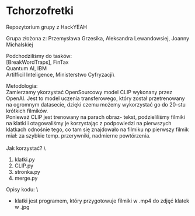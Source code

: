 # Tchorzofretki
Repozytorium grupy z HackYEAH


Grupa złożona z: Przemysława Grzesika, Aleksandra Lewandowsiej, Joanny Michalskiej

Podchodziliśmy do tasków: \
<GO> [BreakWordTraps], FinTax\
Quantum AI, IBM\
Artifficil Inteligence,  Ministerstwo Cyfryzacji\

Metodologia: \
Zamierzamy ykorzystać OpenSourcowy model CLIP wykonany przez OpenAI. Jest to model uczenia transferowego, który został przetrenowany na ogromnym datasecie, dzięki czemu możemy wykorzystać go do 20-stu krótkich filmików.\
Ponieważ CLIP jest trenowany na parach obraz- tekst, podzieliliśmy filmiki na klatki i otagowaliśmy je korzystając z podpowiedzi na pierwszych klatkach odnośnie tego, co tam się znajdowało na filmiku np pierwszy filmik miał: za szybkie temp. przerywniki, nadmierne powtórzenia.\
\
Jak korzystać? \
1. klatki.py
2. CLIP.py
3. stronka.py
4. merge.py

Opisy kodu: \
- klatki jest programem, który przygotowuje filmiki w .mp4 do zdjęć klatek w .jpg
